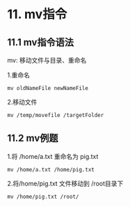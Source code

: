 # 11. mv指令

## 11.1 mv指令语法
mv: 移动文件与目录、重命名

1.重命名
```shell script
mv oldNameFile newNameFile
```

2.移动文件
```shell script
mv /temp/movefile /targetFolder
```

## 11.2 mv例题
1.将 /home/a.txt 重命名为 pig.txt
```shell script
mv /home/a.txt /home/pig.txt
```

2.将/home/pig.txt 文件移动到 /root目录下
```shell script
mv /home/pig.txt /root/
```
